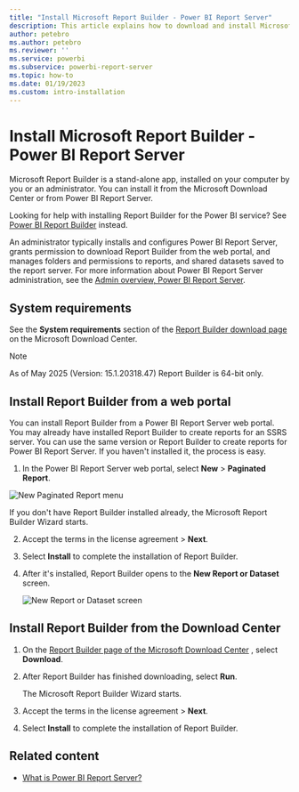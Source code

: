 ```yaml
---
title: "Install Microsoft Report Builder - Power BI Report Server"
description: This article explains how to download and install Microsoft Report Builder for Power BI Report Server.
author: petebro
ms.author: petebro
ms.reviewer: ''
ms.service: powerbi
ms.subservice: powerbi-report-server
ms.topic: how-to
ms.date: 01/19/2023
ms.custom: intro-installation
---
```


# Install Microsoft Report Builder - Power BI Report Server

Microsoft Report Builder is a stand-alone app, installed on your computer by you or an administrator. You can install it from the Microsoft Download Center or from Power BI Report Server.  

Looking for help with installing Report Builder for the Power BI service? See [Power BI Report Builder](../paginated-reports/report-builder-power-bi.md) instead.
  
An administrator typically installs and configures Power BI Report Server, grants permission to download Report Builder from the web portal, and manages folders and permissions to reports, and shared datasets saved to the report server. For more information about Power BI Report Server administration, see the [Admin overview, Power BI Report Server](admin-handbook-overview.md).  

 
## System requirements
  
See the **System requirements** section of the [Report Builder download page](https://go.microsoft.com/fwlink/?LinkID=734968) on the Microsoft Download Center.

> [!NOTE]
> As of May 2025 (Version: 15.1.20318.47) Report Builder is 64-bit only.
 
## Install Report Builder from a web portal
  
You can install Report Builder from a Power BI Report Server web portal. You may already have installed Report Builder to create reports for an SSRS server. You can use the same version or Report Builder to create reports for Power BI Report Server. If you haven't installed it, the process is easy.

1. In the Power BI Report Server web portal, select **New** > **Paginated Report**.

![New Paginated Report menu](media/quickstart-create-paginated-report/reportserver-new-paginated-report-menu.png)
   
If you don't have Report Builder installed already, the Microsoft Report Builder Wizard starts.  

2.  Accept the terms in the license agreement > **Next**.  
 
3.  Select **Install** to complete the installation of Report Builder.  

4. After it's installed, Report Builder opens to the **New Report or Dataset** screen.

    ![New Report or Dataset screen](media/quickstart-create-paginated-report/reportserver-paginated-new-report-screen.png)
   
   
##  <a name="download"></a> Install Report Builder from the Download Center  
  
1.  On  the [Report Builder page of the Microsoft Download Center](https://go.microsoft.com/fwlink/?LinkID=734968) , select **Download**.  
  
2.  After Report Builder has finished downloading, select  **Run**.  
  
     The Microsoft Report Builder Wizard starts.  
  
3.  Accept the terms in the license agreement > **Next**.  
 
5.  Select **Install** to complete the installation of Report Builder.  
 

## Related content

- [What is Power BI Report Server?](get-started.md)
